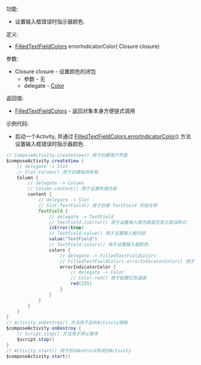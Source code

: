功能:

+ 设置输入框错误时指示器颜色.

定义:

+ [FilledTextFieldColors](/API/UI/Compose/Theme/Color/FilledTextFieldColors/README.md) errorIndicatorColor(
  Closure closure)

参数:

+ Closure closure - 设置颜色的闭包
    + 参数 - 无
    + delegate - [Color](/API/UI/Compose/Theme/Color/Color/README.md)

返回值:

+ [FilledTextFieldColors](/API/UI/Compose/Theme/Color/FilledTextFieldColors/README.md) - 返回对象本身方便链式调用

示例代码:

+ 启动一个Activity,
  并通过 [FilledTextFieldColors.errorIndicatorColor()](/API/UI/Compose/Theme/Color/FilledTextFieldColors/README.md?id=errorIndicatorColor)
  方法设置输入框错误时指示器颜色.

```groovy
// ComposeActivity.createView() 用于创建用户界面
$composeActivity.createView {
    // delegate -> Slot
    // Slot.Column() 用于创建纵向布局
    Column {
        // delegate -> Column
        // Column.content() 用于设置布局内容
        content {
            // delegate -> Slot
            // Slot.TextField() 用于创建 TextField 可组合项
            TextField {
                // delegate -> TextField
                // TextField.isError() 用于设置输入框内容是否显示错误样式
                isError(true)
                // TextField.value() 用于设置输入框内容
                value("TextField")
                // TextField.colors() 用于设置输入框颜色.
                colors {
                    // delegate -> FilledTextFieldColors
                    // FilledTextFieldColors.errorIndicatorColor() 用于设置输入框错误时指示器颜色
                    errorIndicatorColor {
                        // delegate -> Color
                        // Color.red() 用于配置红色通道
                        red(255)
                    }
                }
            }
        }
    }
}
// Activity.onDestroy() 方法用于监听Activity销毁
$composeActivity.onDestroy {
    // Script.stop() 方法用于停止脚本
    $script.stop()
}
// Activity.start() 用于启动Android系统的Activity
$composeActivity.start()
```
